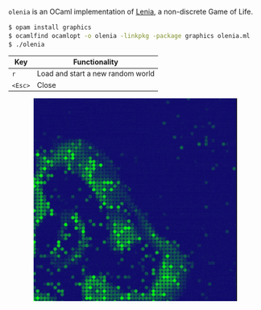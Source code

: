 `olenia` is an OCaml implementation of [Lenia](https://en.wikipedia.org/wiki/Lenia), a non-discrete Game of Life.

```sh
$ opam install graphics
$ ocamlfind ocamlopt -o olenia -linkpkg -package graphics olenia.ml
$ ./olenia
```

| Key      | Functionality                              |
|----------|--------------------------------------------|
| `r`      | Load and start a new random world          |
| `<Esc>`  | Close                                      |


<p align="center">
<img src="https://raw.githubusercontent.com/dougy147/olenia/master/sample.gif" width="80%" />
</p>
